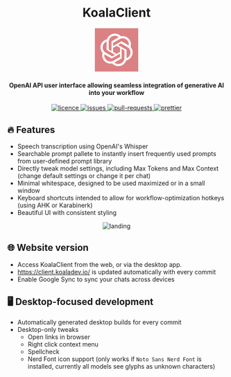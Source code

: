<h1 align="center"><b>KoalaClient</b></h1>

<p align="center">
    <a href="https://client.koaladev.io" target="_blank"><img src="public/apple-touch-icon.png" alt="KoalaClient Icon" width="100" /></a>
</p>

<h4 align="center"><b>OpenAI API user interface allowing seamless integration of generative AI into your workflow</b></h4>

<p align="center">
<a href="https://github.com/jackschedel/KoalaClient/blob/main/LICENSE" target="_blank">
    <img src="https://img.shields.io/github/license/jackschedel/KoalaClient?style=flat-square" alt="licence" />
</a>

<a href="https://github.com/jackschedel/KoalaClient/issues" target="_blank">
    <img src="https://img.shields.io/github/issues/jackschedel/KoalaClient?style=flat-square" alt="issues"/>
</a>

<a href="https://github.com/jackschedel/KoalaClient/pulls" target="_blank">
    <img src="https://img.shields.io/github/issues-pr/jackschedel/KoalaClient?style=flat-square" alt="pull-requests"/>
</a>

<a href="https://github.com/prettier/prettier" target="_blank">
    <img src="https://img.shields.io/badge/code_style-prettier-ff69b4.svg?style=flat-square" alt="prettier"/>
</a>
</p>

## 🔥 Features

- Speech transcription using OpenAI's Whisper
- Searchable prompt pallete to instantly insert frequently used prompts from
  user-defined prompt library
- Directly tweak model settings, including Max Tokens and Max Context (change default settings or change it per chat)
- Minimal whitespace, designed to be used maximized or in a small window
- Keyboard shortcuts intended to allow for workflow-optimization hotkeys (using AHK or Karabinerk)
- Beautiful UI with consistent styling

<p align="center">
    <img src="https://cdn.discordapp.com/attachments/446426925209092098/1192293382920351744/Screenshot_2024-01-03_at_9.27.06_PM.png?ex=65a88cbe&is=659617be&hm=5d60622b900e4c834ef11a62423045edca40075655cc5597ee1bbda7b2eb2bb4&" alt="landing" width=800 />
</p>

## 🌐 Website version

- Access KoalaClient from the web, or via the desktop app.
- https://client.koaladev.io/ is updated automatically with every commit
- Enable Google Sync to sync your chats across devices

## 🖥️ Desktop-focused development

- Automatically generated desktop builds for every commit
- Desktop-only tweaks
  - Open links in browser
  - Right click context menu
  - Spellcheck
  - Nerd Font icon support (only works if `Noto Sans Nerd Font` is installed,
    currently all models see glyphs as unknown characters)
